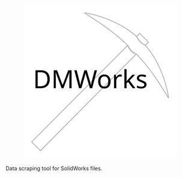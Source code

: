 <!-- ![DMWorks](/DMWorks/Images/DMWorks_Logo.svg) -->
<p align="center">
    <img src="./DMWorks/Images/DMWorks_Logo.svg"/>
</p>


Data scraping tool for SolidWorks files.
